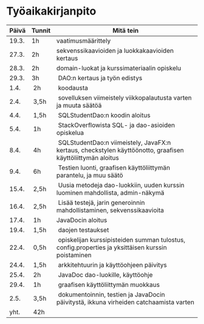 # Työaikakirjanpito

Päivä | Tunnit | Mitä tein
------|--------|----------
19.3. | 1h | vaatimusmäärittely
27.3. | 2h | sekvenssikaavioiden ja luokkakaavioiden kertaus
28.3. | 2h | domain-luokat ja kurssimateriaalin opiskelu
29.3. | 3h | DAO:n kertaus ja työn edistys
1.4. | 2h | koodausta
2.4. | 3,5h | sovelluksen viimeistely viikkopalautusta varten ja muuta säätöä
4.4. | 1,5h | SQLStudentDao:n koodin aloitus
5.4. | 1h | StackOverflowista SQL- ja dao-asioiden opiskelua
8.4. | 4h | SQLStudentDao:n viimeistely, JavaFX:n kertaus, checkstylen käyttöönotto, graafisen käyttöliittymän aloitus
9.4. | 6h | Testien luonti, graafisen käyttöliittymän parantelu, ja muu säätö
15.4. | 2,5h | Uusia metodeja dao-luokkiin, uuden kurssin luominen mahdollista, admin-näkymä
16.4. | 2,5h | Lisää testejä, jarin generoinnin mahdollistaminen, sekvenssikaavioita
17.4. | 1h | JavaDocin aloitus
19.4. | 1,5h | daojen testaukset
22.4. | 0,5h | opiskelijan kurssipisteiden summan tulostus, config.properties ja yksittäisen kurssin poistaminen
24.4. | 1,5h | arkkitehtuurin ja käyttöohjeen päivitys
25.4. | 2h | JavaDoc dao-luokille, käyttöohje
29.4. | 1h | graafisen käyttöliittymän muokkaus
2.5. | 3,5h | dokumentoinnin, testien ja JavaDocin päivitystä, ikkuna virheiden catchaamista varten
yht. | 42h
